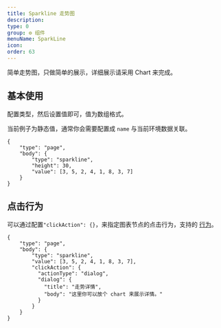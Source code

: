 ```yaml
---
title: Sparkline 走势图
description:
type: 0
group: ⚙ 组件
menuName: SparkLine
icon:
order: 63
---
```


简单走势图，只做简单的展示，详细展示请采用 Chart 来完成。

## 基本使用

配置类型，然后设置值即可，值为数组格式。

当前例子为静态值，通常你会需要配置成 `name` 与当前环境数据关联。

```schema
{
    "type": "page",
    "body": {
        "type": "sparkline",
        "height": 30,
        "value": [3, 5, 2, 4, 1, 8, 3, 7]
    }
}
```

## 点击行为

可以通过配置`"clickAction": {}`，来指定图表节点的点击行为，支持的 [行为](./action)。

```schema
{
    "type": "page",
    "body": {
        "type": "sparkline",
        "value": [3, 5, 2, 4, 1, 8, 3, 7],
        "clickAction": {
          "actionType": "dialog",
          "dialog": {
            "title": "走势详情",
            "body": "这里你可以放个 chart 来展示详情。"
          }
        }
    }
}
```
